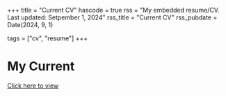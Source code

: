 +++
title = "Current CV"
hascode = true
rss = "My embedded resume/CV. Last updated: Setpember 1, 2024"
rss_title = "Current CV"
rss_pubdate = Date(2024, 9, 1)

tags = ["cv", "resume"]
+++

# My Current 

[Click here to view](/_assets/files/Resume_Sept1_2024.pdf)

<!--
<!DOCTYPE html>
<html lang="en">
<head>
<meta charset="utf-8">
<title>Embed PDF Document in HTML Web Page</title>
<style>
    .container{padding: 30px;}
</style>
</head>
<body>
    <div class="container">
        <embed src="/_assets/files/Resume_Sept1_2024.pdf" type="application/pdf" width="100%" height="600px" />
    </div>
</body>
</html>
-->


